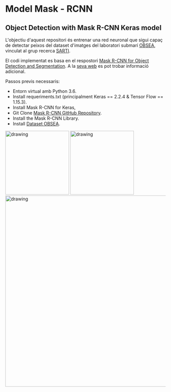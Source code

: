 # Model Mask - RCNN  
## Object Detection with Mask R-CNN Keras model
  
L'objectiu d'aquest repositori és entrenar una red neuronal que sigui capaç de detectar peixos del dataset d'imatges del laboratori submarí [OBSEA](https://www.obsea.es), vinculat al grup recerca [SARTI](https://www.sarti.webs.upc.edu/web_v2/).  
  
El codi implementat es basa en el respostori [Mask R-CNN for Object Detection and Segmentation](https://github.com/matterport/Mask_RCNN.git). A la [seva web](https://machinelearningmastery.com/how-to-train-an-object-detection-model-with-keras/) es pot trobar informació adicional.


Passos previs necessaris:  
- Entorn virtual amb Python 3.6.
- Install requeriments.txt (principalment Keras == 2.2.4 & Tensor Flow == 1.15.3).
- Install Mask R-CNN for Keras, 
- Git Clone [Mask R-CNN GitHub Repository](https://github.com/matterport/Mask_RCNN.git).
- Install the Mask R-CNN Library.
- Install [Dataset OBSEA](https://github.com/uripratt/OBSEA-dataset/tree/master).


[<img src="https://upload.wikimedia.org/wikipedia/commons/thumb/9/97/Logo_UPC.svg/1200px-Logo_UPC.svg.png" alt="drawing" width="200"/>](https://www.upc.edu/ca)	
[<img src="https://www.sarti.webs.upc.edu/web_v2/assets/onepage/img/logo/logo-obsea-medusa.png" alt="drawing" width="200"/>](https://www.obsea.es=) 
[<img src="https://www.sarti.webs.upc.edu/web_v2/assets/onepage/img/logo/logosarti.png" alt="drawing" width="600"/>](https://www.sarti.webs.upc.edu/web_v2/)
